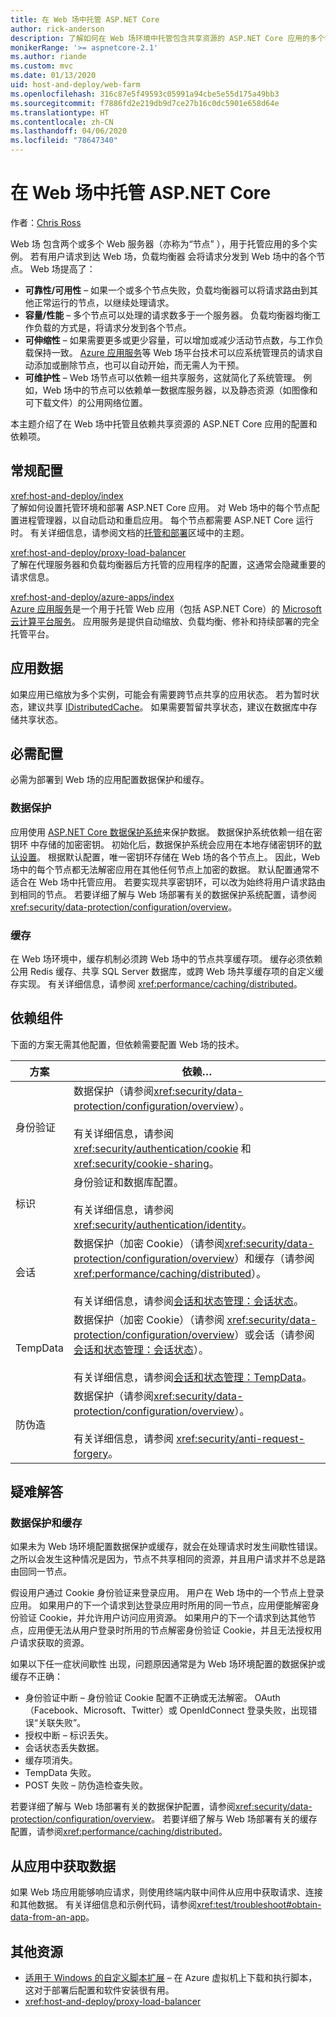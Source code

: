 ```yaml
---
title: 在 Web 场中托管 ASP.NET Core
author: rick-anderson
description: 了解如何在 Web 场环境中托管包含共享资源的 ASP.NET Core 应用的多个实例。
monikerRange: '>= aspnetcore-2.1'
ms.author: riande
ms.custom: mvc
ms.date: 01/13/2020
uid: host-and-deploy/web-farm
ms.openlocfilehash: 316c87e5f49593c05991a94cbe5e55d175a49bb3
ms.sourcegitcommit: f7886fd2e219db9d7ce27b16c0dc5901e658d64e
ms.translationtype: HT
ms.contentlocale: zh-CN
ms.lasthandoff: 04/06/2020
ms.locfileid: "78647340"
---
```

# <a name="host-aspnet-core-in-a-web-farm"></a>在 Web 场中托管 ASP.NET Core

作者：[Chris Ross](https://github.com/Tratcher)

Web 场  包含两个或多个 Web 服务器（亦称为“节点”  ），用于托管应用的多个实例。 若有用户请求到达 Web 场，负载均衡器  会将请求分发到 Web 场中的各个节点。 Web 场提高了：

* **可靠性/可用性** &ndash; 如果一个或多个节点失败，负载均衡器可以将请求路由到其他正常运行的节点，以继续处理请求。
* **容量/性能** &ndash; 多个节点可以处理的请求数多于一个服务器。 负载均衡器均衡工作负载的方式是，将请求分发到各个节点。
* **可伸缩性** &ndash; 如果需要更多或更少容量，可以增加或减少活动节点数，与工作负载保持一致。 [Azure 应用服务](https://azure.microsoft.com/services/app-service/)等 Web 场平台技术可以应系统管理员的请求自动添加或删除节点，也可以自动开始，而无需人为干预。
* **可维护性** &ndash; Web 场节点可以依赖一组共享服务，这就简化了系统管理。 例如，Web 场中的节点可以依赖单一数据库服务器，以及静态资源（如图像和可下载文件）的公用网络位置。

本主题介绍了在 Web 场中托管且依赖共享资源的 ASP.NET Core 应用的配置和依赖项。

## <a name="general-configuration"></a>常规配置

<xref:host-and-deploy/index>  
了解如何设置托管环境和部署 ASP.NET Core 应用。 对 Web 场中的每个节点配置进程管理器，以自动启动和重启应用。 每个节点都需要 ASP.NET Core 运行时。 有关详细信息，请参阅文档的[托管和部署](xref:host-and-deploy/index)区域中的主题。

<xref:host-and-deploy/proxy-load-balancer>  
了解在代理服务器和负载均衡器后方托管的应用程序的配置，这通常会隐藏重要的请求信息。

<xref:host-and-deploy/azure-apps/index>  
[Azure 应用服务](https://azure.microsoft.com/services/app-service/)是一个用于托管 Web 应用（包括 ASP.NET Core）的 [Microsoft 云计算平台服务](https://azure.microsoft.com/)。 应用服务是提供自动缩放、负载均衡、修补和持续部署的完全托管平台。

## <a name="app-data"></a>应用数据

如果应用已缩放为多个实例，可能会有需要跨节点共享的应用状态。 若为暂时状态，建议共享 [IDistributedCache](/dotnet/api/microsoft.extensions.caching.distributed.idistributedcache)。 如果需要暂留共享状态，建议在数据库中存储共享状态。

## <a name="required-configuration"></a>必需配置

必需为部署到 Web 场的应用配置数据保护和缓存。

### <a name="data-protection"></a>数据保护

应用使用 [ASP.NET Core 数据保护系统](xref:security/data-protection/introduction)来保护数据。 数据保护系统依赖一组在密钥环  中存储的加密密钥。 初始化后，数据保护系统会应用在本地存储密钥环的[默认设置](xref:security/data-protection/configuration/default-settings)。 根据默认配置，唯一密钥环存储在 Web 场的各个节点上。 因此，Web 场中的每个节点都无法解密应用在其他任何节点上加密的数据。 默认配置通常不适合在 Web 场中托管应用。 若要实现共享密钥环，可以改为始终将用户请求路由到相同的节点。 若要详细了解与 Web 场部署有关的数据保护系统配置，请参阅<xref:security/data-protection/configuration/overview>。

### <a name="caching"></a>缓存

在 Web 场环境中，缓存机制必须跨 Web 场中的节点共享缓存项。 缓存必须依赖公用 Redis 缓存、共享 SQL Server 数据库，或跨 Web 场共享缓存项的自定义缓存实现。 有关详细信息，请参阅 <xref:performance/caching/distributed>。

## <a name="dependent-components"></a>依赖组件

下面的方案无需其他配置，但依赖需要配置 Web 场的技术。

| 方案 | 依赖&hellip; |
| -------- | ------------------- |
| 身份验证 | 数据保护（请参阅<xref:security/data-protection/configuration/overview>）。<br><br>有关详细信息，请参阅 <xref:security/authentication/cookie> 和 <xref:security/cookie-sharing>。 |
| 标识 | 身份验证和数据库配置。<br><br>有关详细信息，请参阅 <xref:security/authentication/identity>。 |
| 会话 | 数据保护（加密 Cookie）（请参阅<xref:security/data-protection/configuration/overview>）和缓存（请参阅<xref:performance/caching/distributed>）。<br><br>有关详细信息，请参阅[会话和状态管理：会话状态](xref:fundamentals/app-state#session-state)。 |
| TempData | 数据保护（加密 Cookie）（请参阅 <xref:security/data-protection/configuration/overview>）或会话（请参阅[会话和状态管理：会话状态](xref:fundamentals/app-state#session-state)）。<br><br>有关详细信息，请参阅[会话和状态管理：TempData](xref:fundamentals/app-state#tempdata)。 |
| 防伪造 | 数据保护（请参阅<xref:security/data-protection/configuration/overview>）。<br><br>有关详细信息，请参阅 <xref:security/anti-request-forgery>。 |

## <a name="troubleshoot"></a>疑难解答

### <a name="data-protection-and-caching"></a>数据保护和缓存

如果未为 Web 场环境配置数据保护或缓存，就会在处理请求时发生间歇性错误。 之所以会发生这种情况是因为，节点不共享相同的资源，并且用户请求并不总是路由回同一节点。

假设用户通过 Cookie 身份验证来登录应用。 用户在 Web 场中的一个节点上登录应用。 如果用户的下一个请求到达登录应用时所用的同一节点，应用便能解密身份验证 Cookie，并允许用户访问应用资源。 如果用户的下一个请求到达其他节点，应用便无法从用户登录时所用的节点解密身份验证 Cookie，并且无法授权用户请求获取的资源。

如果以下任一症状间歇性  出现，问题原因通常是为 Web 场环境配置的数据保护或缓存不正确：

* 身份验证中断 &ndash; 身份验证 Cookie 配置不正确或无法解密。 OAuth（Facebook、Microsoft、Twitter）或 OpenIdConnect 登录失败，出现错误“关联失败”。
* 授权中断 &ndash; 标识丢失。
* 会话状态丢失数据。
* 缓存项消失。
* TempData 失败。
* POST 失败 &ndash; 防伪造检查失败。

若要详细了解与 Web 场部署有关的数据保护配置，请参阅<xref:security/data-protection/configuration/overview>。 若要详细了解与 Web 场部署有关的缓存配置，请参阅<xref:performance/caching/distributed>。

## <a name="obtain-data-from-apps"></a>从应用中获取数据

如果 Web 场应用能够响应请求，则使用终端内联中间件从应用中获取请求、连接和其他数据。 有关详细信息和示例代码，请参阅<xref:test/troubleshoot#obtain-data-from-an-app>。

## <a name="additional-resources"></a>其他资源

* [适用于 Windows 的自定义脚本扩展](/azure/virtual-machines/extensions/custom-script-windows) &ndash; 在 Azure 虚拟机上下载和执行脚本，这对于部署后配置和软件安装很有用。
* <xref:host-and-deploy/proxy-load-balancer>
 